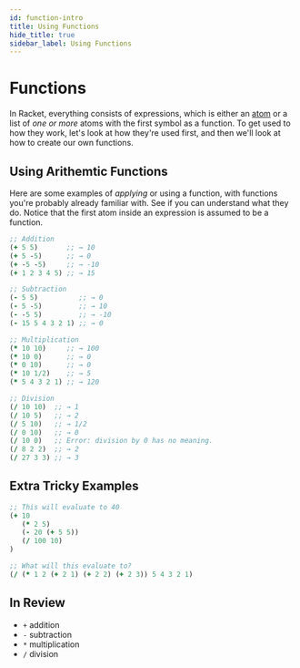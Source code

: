 ```yaml
---
id: function-intro
title: Using Functions
hide_title: true
sidebar_label: Using Functions
---
```


# Functions

In Racket, everything consists of expressions, which is either an [atom](atom.md) 
or a list of _one or more_ atoms with the first symbol as a function. To get 
used to how they work, let's look at how they're used first, and then we'll look
at how to create our own functions.

## Using Arithemtic Functions

Here are some examples of *applying* or using a function, with functions you're
probably already familiar with. See if you can understand what they do. Notice
that the first atom inside an expression is assumed to be a function.

``` clojure
;; Addition
(+ 5 5)       ;; → 10
(+ 5 -5)      ;; → 0
(+ -5 -5)     ;; → -10
(+ 1 2 3 4 5) ;; → 15

;; Subtraction
(- 5 5)          ;; → 0
(- 5 -5)         ;; → 10
(- -5 5)         ;; → -10
(- 15 5 4 3 2 1) ;; → 0

;; Multiplication
(* 10 10)     ;; → 100
(* 10 0)      ;; → 0
(* 0 10)      ;; → 0
(* 10 1/2)    ;; → 5
(* 5 4 3 2 1) ;; → 120

;; Division
(/ 10 10)  ;; → 1
(/ 10 5)   ;; → 2
(/ 5 10)   ;; → 1/2
(/ 0 10)   ;; → 0
(/ 10 0)   ;; Error: division by 0 has no meaning.
(/ 8 2 2)  ;; → 2
(/ 27 3 3) ;; → 3
```

## Extra Tricky Examples
``` clojure
;; This will evaluate to 40
(+ 10
   (* 2 5)
   (- 20 (+ 5 5))
   (/ 100 10)
)

;; What will this evaluate to?
(/ (* 1 2 (+ 2 1) (+ 2 2) (+ 2 3)) 5 4 3 2 1)
```

## In Review
* `+` addition
* `-` subtraction
* `*` multiplication
* `/` division
